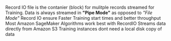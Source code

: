 Record IO file is the contanier (block) for mulitple records streamed for Training.
Data is always streamed in **"Pipe Mode"** as opposed to _"File Mode"_
Record IO ensure Faster Training start times and better throughput
Most Amazon SageMaker Algorithms work best with RecordIO
    Streams data directly from Amazon S3
    Training instances dont need a local disk copy of data
